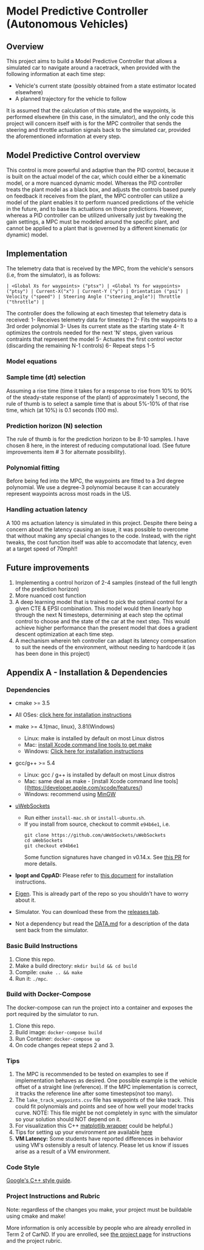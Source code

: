 # Model Predictive Controller (Autonomous Vehicles)


## Overview

This project aims to build a Model Predictive Controller that allows a simulated car to navigate around a racetrack, when provided with the following information at each time step:
- Vehicle's current state (possibly obtained from a state estimator located elsewhere)
- A planned trajectory for the vehicle to follow

It is assumed that the calculation of this state, and the waypoints, is performed elsewhere (in this case, in the simulator), and the only code this project will concern itself with is for the MPC controller that sends the steering and throttle actuation signals back to the simulated car, provided the aforementioned information at every step.

## Model Predictive Control overview

This control is more powerful and adaptive than the PID control, because it is built on the actual model of the car, which could either be a kinematic model, or a more nuanced dynamic model. Whereas the PID controller treats the plant model as a black box, and adjusts the controls based purely on feedback it receives from the plant, the MPC controller can utilize a model of the plant enables it to perform nuanced predictions of the vehicle in the future, and to base its actuations on those predictions. However, whereas a PID controller can be utilized universally just by tweaking the gain settings, a MPC must be modeled around the specific plant, and cannot be applied to a plant that is governed by a different kinematic (or dynamic) model.

## Implementation

The telemetry data that is received by the MPC, from the vehicle's sensors (i.e, from the simulator), is as follows:

```
| <Global Xs for waypoints> ("ptsx") | <Global Ys for waypoints> ("ptsy") | Current-X("x") | Current-Y ("y") | Orientation ("psi") | Velocity ("speed") | Steering Angle ("steering_angle")| Throttle ("throttle") |
```

The controller does the following at each timestep that telemetry data is received:
1- Receives telemetry data for timestep t
2- Fits the waypoints to a 3rd order polynomial
3- Uses its current state as the starting state
4- It optimizes the controls needed for the next 'N' steps, given various contraints that represent the model
5- Actuates the first control vector (discarding the remaining N-1 controls)
6- Repeat steps 1-5

### Model equations



### Sample time (dt) selection

Assuming a rise time (time it takes for a response to rise from 10% to 90% of the steady-state response of the plant) of approximately 1 second, the rule of thumb is to select a sample time that is about 5%-10% of that rise time, which (at 10%) is 0.1 seconds (100 ms).
 
### Prediction horizon (N) selection

The rule of thumb is for the prediction horizon to be 8-10 samples. I have chosen 8 here, in the interest of reducing computational load. (See future improvements item # 3 for alternate possibility).

### Polynomial fitting

Before being fed into the MPC, the waypoints are fitted to a 3rd degree polynomial. We use a degree-3 polynomial because it can accurately represent waypoints across most roads in the US.

### Handling actuation latency

A 100 ms actuation latency is simulated in this project. Despite there being a concern about the latency causing an issue, it was possible to overcome that without making any special changes to the code. Instead, with the right tweaks, the cost function itself was able to accomodate that latency, even at a target speed of 70mph!!  

## Future improvements

1. Implementing a control horizon of 2-4 samples (instead of the full length of the prediction horizon)
2. More nuanced cost function
3. A deep learning model that is trained to pick the optimal control for a given CTE & EPSI combination. This model would then linearly hop through the next N timesteps, determining at each step the optimal control to choose and the state of the car at the next step. This would achieve higher performance than the present model that does a gradient descent optimization at each time step. 
4. A mechanism wherein teh controller can adapt its latency compensation to suit the needs of the environment, without needing to hardcode it (as has been done in this project)   

## Appendix A - Installation & Dependencies

### Dependencies
* cmake >= 3.5
 * All OSes: [click here for installation instructions](https://cmake.org/install/)
* make >= 4.1(mac, linux), 3.81(Windows)
  * Linux: make is installed by default on most Linux distros
  * Mac: [install Xcode command line tools to get make](https://developer.apple.com/xcode/features/)
  * Windows: [Click here for installation instructions](http://gnuwin32.sourceforge.net/packages/make.htm)
* gcc/g++ >= 5.4
  * Linux: gcc / g++ is installed by default on most Linux distros
  * Mac: same deal as make - [install Xcode command line tools]((https://developer.apple.com/xcode/features/)
  * Windows: recommend using [MinGW](http://www.mingw.org/)
* [uWebSockets](https://github.com/uWebSockets/uWebSockets)
  * Run either `install-mac.sh` or `install-ubuntu.sh`.
  * If you install from source, checkout to commit `e94b6e1`, i.e.
    ```
    git clone https://github.com/uWebSockets/uWebSockets
    cd uWebSockets
    git checkout e94b6e1
    ```
    Some function signatures have changed in v0.14.x. See [this PR](https://github.com/udacity/CarND-MPC-Project/pull/3) for more details.

* **Ipopt and CppAD:** Please refer to [this document](https://github.com/udacity/CarND-MPC-Project/blob/master/install_Ipopt_CppAD.md) for installation instructions.
* [Eigen](http://eigen.tuxfamily.org/index.php?title=Main_Page). This is already part of the repo so you shouldn't have to worry about it.
* Simulator. You can download these from the [releases tab](https://github.com/udacity/self-driving-car-sim/releases).
* Not a dependency but read the [DATA.md](./DATA.md) for a description of the data sent back from the simulator.

### Basic Build Instructions

1. Clone this repo.
2. Make a build directory: `mkdir build && cd build`
3. Compile: `cmake .. && make`
4. Run it: `./mpc`.

### Build with Docker-Compose
The docker-compose can run the project into a container
and exposes the port required by the simulator to run.

1. Clone this repo.
2. Build image: `docker-compose build`
3. Run Container: `docker-compose up`
4. On code changes repeat steps 2 and 3.

### Tips

1. The MPC is recommended to be tested on examples to see if implementation behaves as desired. One possible example
is the vehicle offset of a straight line (reference). If the MPC implementation is correct, it tracks the reference line after some timesteps(not too many).
2. The `lake_track_waypoints.csv` file has waypoints of the lake track. This could fit polynomials and points and see of how well your model tracks curve. NOTE: This file might be not completely in sync with the simulator so your solution should NOT depend on it.
3. For visualization this C++ [matplotlib wrapper](https://github.com/lava/matplotlib-cpp) could be helpful.)
4.  Tips for setting up your environment are available [here](https://classroom.udacity.com/nanodegrees/nd013/parts/40f38239-66b6-46ec-ae68-03afd8a601c8/modules/0949fca6-b379-42af-a919-ee50aa304e6a/lessons/f758c44c-5e40-4e01-93b5-1a82aa4e044f/concepts/23d376c7-0195-4276-bdf0-e02f1f3c665d)
5. **VM Latency:** Some students have reported differences in behavior using VM's ostensibly a result of latency.  Please let us know if issues arise as a result of a VM environment.

### Code Style

[Google's C++ style guide](https://google.github.io/styleguide/cppguide.html).

### Project Instructions and Rubric

Note: regardless of the changes you make, your project must be buildable using
cmake and make!

More information is only accessible by people who are already enrolled in Term 2
of CarND. If you are enrolled, see [the project page](https://classroom.udacity.com/nanodegrees/nd013/parts/40f38239-66b6-46ec-ae68-03afd8a601c8/modules/f1820894-8322-4bb3-81aa-b26b3c6dcbaf/lessons/b1ff3be0-c904-438e-aad3-2b5379f0e0c3/concepts/1a2255a0-e23c-44cf-8d41-39b8a3c8264a)
for instructions and the project rubric.
